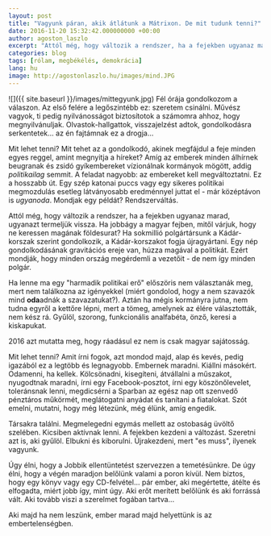 ```yaml
---
layout: post
title: "Vagyunk páran, akik átlátunk a Mátrixon. De mit tudunk tenni?"
date: 2016-11-20 15:32:42.000000000 +00:00
author: agoston_laszlo
excerpt: "Attól még, hogy változik a rendszer, ha a fejekben ugyanaz marad, ugyanazt termeljük vissza. Ha jobbágy a magyar fejben, miért ne keresne földesurat?"
categories: blog
tags: [rólam, megbékélés, demokrácia]
lang: hu
image: http://agostonlaszlo.hu/images/mind.JPG
---
```


![]({{ site.baseurl }}/images/mittegyunk.jpg)
Fél órája gondolkozom a válaszon. Az első felére a legőszintébb ez: szeretem csinálni. Művész vagyok, ti pedig nyilvánosságot biztosítotok a számomra ahhoz, hogy megnyilvánuljak. Olvastok-hallgattok, visszajelzést adtok, gondolkodásra serkentetek... az én fajtámnak ez a drogja...

Mit lehet tenni? Mit tehet az a gondolkodó, akinek megfájdul a feje minden egyes reggel, amint megnyitja a híreket? Amíg az emberek minden álhírnek beugranak és zsidó gyíkembereket vízionálnak kormányok mögött, addig _politikailag_ semmit. A feladat nagyobb: az embereket kell megváltoztatni. Ez a hosszabb út. Egy szép katonai puccs vagy egy sikeres politikai megmozdulás esetleg látványosabb eredménnyel juttat el - már középtávon is *ugyanoda*. Mondjak egy példát? Rendszerváltás.

Attól még, hogy változik a rendszer, ha a fejekben ugyanaz marad, ugyanazt termeljük vissza. Ha jobbágy a magyar fejben, mitől várjuk, hogy ne keressen magának földesurat? Ha sokmillió polgártársunk a Kádár-korszak szerint gondolkozik, a Kádár-korszakot fogja újragyártani. Egy nép gondolkodásának gravitációs ereje van, húzza magával a politikát. Ezért mondják, hogy minden ország megérdemli a vezetőit - de nem így minden polgár.

Ha lenne ma egy "harmadik politikai erő" előszöris nem választanák meg, mert nem találkozna az igényekkel (miért gondolod, hogy a nem szavazók mind **oda**adnák a szavazatukat?). Aztán ha mégis kormányra jutna, nem tudna egyről a kettőre lépni, mert a tömeg, amelynek az élére választották, nem kész rá. Gyűlöl, szorong, funkcionális analfabéta, önző, keresi a kiskapukat.

2016 azt mutatta meg, hogy ráadásul ez nem is csak magyar sajátosság. 

Mit lehet tenni? Amit írni fogok, azt mondod majd, alap és kevés, pedig igazából ez a legtöbb és legnagyobb. Embernek maradni. Kiállni másokért. Odamenni, ha kellek. Kölcsönadni, kisegíteni, átvállalni a műszakot, nyugodtnak maradni, írni egy Facebook-posztot, írni egy köszönőlevelet, toleránsnak lenni, megdicsérni a Sparban az egész nap ott szenvedő pénztáros műkörmét, meglátogatni anyádat és tanítani a fiatalokat. Szót emelni, mutatni, hogy még létezünk, még élünk, amíg engedik.

Társakra találni. Megmelegedni egymás mellett az ostobaság üvöltő szelében. Kicsiben aktívnak lenni. A fejekben kezdeni a változást. Szeretni azt is, aki gyűlöl. Elbukni és kiborulni. Újrakezdeni, mert "es muss", ilyenek vagyunk.

Úgy élni, hogy a Jobbik ellentüntetést szervezzen a temetésünkre. De úgy élni, hogy a végén maradjon belőlünk valami a poron kívül. Nem biztos, hogy egy könyv vagy egy CD-felvétel... pár ember, aki megértette, átélte és elfogadta, miért jobb így, mint úgy. Aki erőt merített belőlünk és aki forrássá vált. Aki tovább viszi a szerelmet fogában tartva...

Aki majd ha nem leszünk, ember marad majd helyettünk is az embertelenségben.
